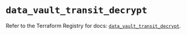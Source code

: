 # `data_vault_transit_decrypt`

Refer to the Terraform Registry for docs: [`data_vault_transit_decrypt`](https://registry.terraform.io/providers/hashicorp/vault/4.1.0/docs/data-sources/transit_decrypt).
